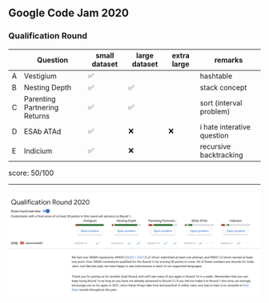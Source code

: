 ## Google Code Jam 2020

### Qualification Round

|     | Question                     | small dataset | large dataset | extra large | remarks                    |
| --- | ---------------------------- | ------------- | ------------- | ----------- | -------------------------- |
| A   | Vestigium                    | ✅            |               |             | hashtable                  |
| B   | Nesting Depth                | ✅            | ✅            |             | stack concept              |
| C   | Parenting Partnering Returns | ✅            | ✅            |             | sort (interval problem)    |
| D   | ESAb ATAd                    | ✅            | ❌            | ❌          | i hate interative question |
| E   | Indicium                     | ✅            | ❌            |             | recursive backtracking     |

score: 50/100

---

![ranking](./ranking.png)
